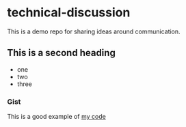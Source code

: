 # technical-discussion
This is a demo repo for sharing ideas around communication.


## This is a second heading
* one
* two
* three


### Gist
This is a good example of [my code](https://gist.github.com/SergioPC91/fdaec053a361333a3bd653e0c55c806e)
